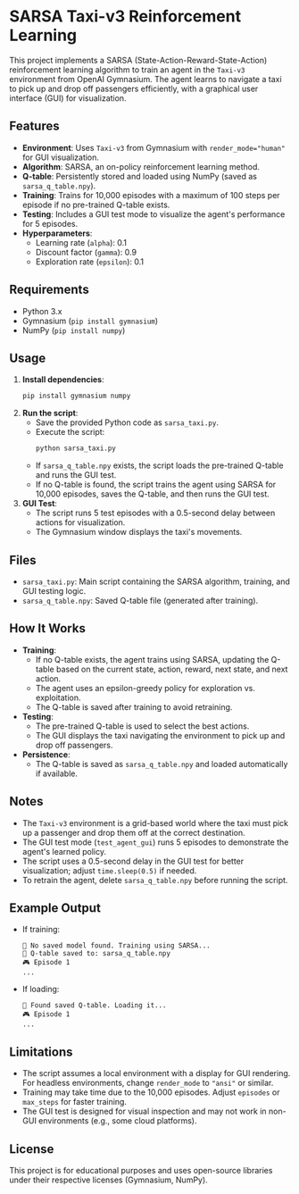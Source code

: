 # SARSA Taxi-v3 Reinforcement Learning

This project implements a SARSA (State-Action-Reward-State-Action) reinforcement learning algorithm to train an agent in the `Taxi-v3` environment from OpenAI Gymnasium. The agent learns to navigate a taxi to pick up and drop off passengers efficiently, with a graphical user interface (GUI) for visualization.

## Features
- **Environment**: Uses `Taxi-v3` from Gymnasium with `render_mode="human"` for GUI visualization.
- **Algorithm**: SARSA, an on-policy reinforcement learning method.
- **Q-table**: Persistently stored and loaded using NumPy (saved as `sarsa_q_table.npy`).
- **Training**: Trains for 10,000 episodes with a maximum of 100 steps per episode if no pre-trained Q-table exists.
- **Testing**: Includes a GUI test mode to visualize the agent's performance for 5 episodes.
- **Hyperparameters**:
  - Learning rate (`alpha`): 0.1
  - Discount factor (`gamma`): 0.9
  - Exploration rate (`epsilon`): 0.1

## Requirements
- Python 3.x
- Gymnasium (`pip install gymnasium`)
- NumPy (`pip install numpy`)

## Usage
1. **Install dependencies**:
   ```bash
   pip install gymnasium numpy
   ```
2. **Run the script**:
   - Save the provided Python code as `sarsa_taxi.py`.
   - Execute the script:
     ```bash
     python sarsa_taxi.py
     ```
   - If `sarsa_q_table.npy` exists, the script loads the pre-trained Q-table and runs the GUI test.
   - If no Q-table is found, the script trains the agent using SARSA for 10,000 episodes, saves the Q-table, and then runs the GUI test.
3. **GUI Test**:
   - The script runs 5 test episodes with a 0.5-second delay between actions for visualization.
   - The Gymnasium window displays the taxi's movements.

## Files
- `sarsa_taxi.py`: Main script containing the SARSA algorithm, training, and GUI testing logic.
- `sarsa_q_table.npy`: Saved Q-table file (generated after training).

## How It Works
- **Training**:
  - If no Q-table exists, the agent trains using SARSA, updating the Q-table based on the current state, action, reward, next state, and next action.
  - The agent uses an epsilon-greedy policy for exploration vs. exploitation.
  - The Q-table is saved after training to avoid retraining.
- **Testing**:
  - The pre-trained Q-table is used to select the best actions.
  - The GUI displays the taxi navigating the environment to pick up and drop off passengers.
- **Persistence**:
  - The Q-table is saved as `sarsa_q_table.npy` and loaded automatically if available.

## Notes
- The `Taxi-v3` environment is a grid-based world where the taxi must pick up a passenger and drop them off at the correct destination.
- The GUI test mode (`test_agent_gui`) runs 5 episodes to demonstrate the agent's learned policy.
- The script uses a 0.5-second delay in the GUI test for better visualization; adjust `time.sleep(0.5)` if needed.
- To retrain the agent, delete `sarsa_q_table.npy` before running the script.

## Example Output
- If training:
  ```
  🚀 No saved model found. Training using SARSA...
  💾 Q-table saved to: sarsa_q_table.npy
  🎮 Episode 1
  ...
  ```
- If loading:
  ```
  📂 Found saved Q-table. Loading it...
  🎮 Episode 1
  ...
  ```

## Limitations
- The script assumes a local environment with a display for GUI rendering. For headless environments, change `render_mode` to `"ansi"` or similar.
- Training may take time due to the 10,000 episodes. Adjust `episodes` or `max_steps` for faster training.
- The GUI test is designed for visual inspection and may not work in non-GUI environments (e.g., some cloud platforms).

## License
This project is for educational purposes and uses open-source libraries under their respective licenses (Gymnasium, NumPy).